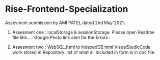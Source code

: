 # Rise-Frontend-Specialization


Assesment submission by AMI PATEL dated 2nd May'2021.

1. Assesment one : localStorage & sessionStorage.
Please open Readme file  link.....
Google Photo link sent for the Errors :

<!-- https://photos.app.goo.gl/JxeWLbZ9HRgzJ7oTA --> 

2. Assesment two : WebSQL.html to IndexedDB.html
VisualStudioCode work stored in Repository.
list of what all included in form is in doc file.


